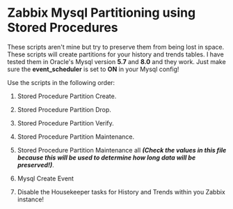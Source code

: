 # Zabbix Mysql Partitioning using Stored Procedures
These scripts aren't mine but try to preserve them from being lost in space. These scripts will create partitions for your history and trends tables. I have tested them in Oracle's Mysql version **5.7** and **8.0** and they work. Just make sure the **event_scheduler** is set to **ON** in your Mysql config!

Use the scripts in the following order:

1. Stored Procedure Partition Create.
  
2. Stored Procedure Partition Drop.

3. Stored Procedure Partition Verify.

4. Stored Procedure Partition Maintenance.

5. Stored Procedure Partition Maintenance all ***(Check the values in this file because this will be used to determine how long data will be preserved!)***.

6. Mysql Create Event

7. Disable the Housekeeper tasks for History and Trends within you Zabbix instance! 
    

